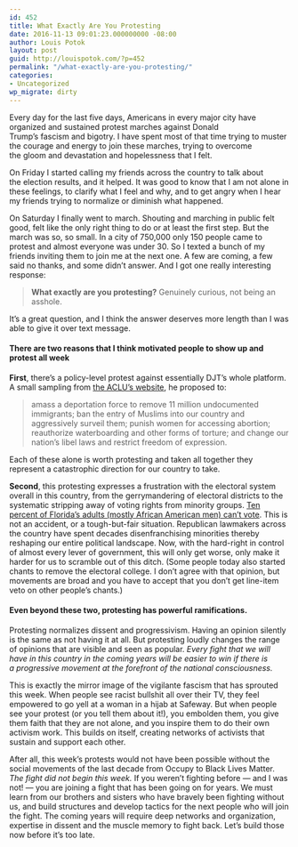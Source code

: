 ```yaml
---
id: 452
title: What Exactly Are You Protesting
date: 2016-11-13 09:01:23.000000000 -08:00
author: Louis Potok
layout: post
guid: http://louispotok.com/?p=452
permalink: "/what-exactly-are-you-protesting/"
categories:
- Uncategorized
wp_migrate: dirty
---
```

Every day for the last five days, Americans in every major city have organized and sustained protest marches against Donald Trump&#8217;s fascism and bigotry. I have spent most of that time trying to muster the courage and energy to join these marches, trying to overcome the gloom and devastation and hopelessness that I felt.

On Friday I started calling my friends across the country to talk about the election results, and it helped. It was good to know that I am not alone in these feelings, to clarify what I feel and why, and to get angry when I hear my friends trying to normalize or diminish what happened.

On Saturday I finally went to march. Shouting and marching in public felt good, felt like the only right thing to do or at least the first step. But the march was so, so small. In a city of 750,000 only 150 people came to protest and almost everyone was under 30. So I texted a bunch of my friends inviting them to join me at the next one. A few are coming, a few said no thanks, and some didn&#8217;t answer. And I got one really interesting response:

> **What exactly are you protesting?** Genuinely curious, not being an asshole.

It&#8217;s a great question, and I think the answer deserves more length than I was able to give it over text message.

#### There are two reasons that I think motivated people to show up and protest all week

**First**, there&#8217;s a policy-level protest against essentially DJT&#8217;s whole platform. A small sampling from [the ACLU&#8217;s website](https://www.aclu.org/blog/speak-freely/if-donald-trump-implements-his-proposed-policies-well-see-him-court), he proposed to:

> amass a deportation force to remove 11 million undocumented immigrants; ban the entry of Muslims into our country and aggressively surveil them; punish women for accessing abortion; reauthorize waterboarding and other forms of torture; and change our nation’s libel laws and restrict freedom of expression.

Each of these alone is worth protesting and taken all together they represent a catastrophic direction for our country to take.

**Second**, this protesting expresses a frustration with the electoral system overall in this country, from the gerrymandering of electoral districts to the systematic stripping away of voting rights from minority groups. [Ten percent of Florida&#8217;s adults (mostly African American men) can&#8217;t vote](http://www.nytimes.com/interactive/2016/10/06/us/unequal-effect-of-laws-that-block-felons-from-voting.html?_r=0). This is not an accident, or a tough-but-fair situation. Republican lawmakers across the country have spent decades disenfranchising minorities thereby reshaping our entire political landscape. Now, with the hard-right in control of almost every lever of government, this will only get worse, only make it harder for us to scramble out of this ditch. (Some people today also started chants to remove the electoral college. I don&#8217;t agree with that opinion, but movements are broad and you have to accept that you don&#8217;t get line-item veto on other people&#8217;s chants.)

#### Even beyond these two, protesting has powerful ramifications.

Protesting normalizes dissent and progressivism. Having an opinion silently is the same as not having it at all. But protesting loudly changes the range of opinions that are visible and seen as popular. _Every fight that we will have in this country in the coming years will be easier to win if there is a progressive movement at the forefront of the national consciousness._

This is exactly the mirror image of the vigilante fascism that has sprouted this week. When people see racist bullshit all over their TV, they feel empowered to go yell at a woman in a hijab at Safeway. But when people see your protest (or you tell them about it!), you embolden them, you give them faith that they are not alone, and you inspire them to do their own activism work. This builds on itself, creating networks of activists that sustain and support each other.

After all, this week&#8217;s protests would not have been possible without the social movements of the last decade from Occupy to Black Lives Matter. _The fight did not begin this week._ If you weren&#8217;t fighting before &#8212; and I was not! &#8212; you are joining a fight that has been going on for years. We must learn from our brothers and sisters who have bravely been fighting without us, and build structures and develop tactics for the next people who will join the fight. The coming years will require deep networks and organization, expertise in dissent and the muscle memory to fight back. Let&#8217;s build those now before it&#8217;s too late.